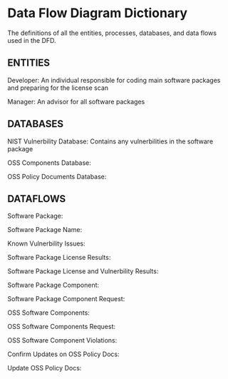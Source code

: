 # Data Flow Diagram Dictionary

The definitions of all the entities, processes, databases, and data flows used in the DFD.

## ENTITIES

Developer: An individual responsible for coding main software packages and preparing for the license scan

Manager: An advisor for all software packages

## DATABASES

NIST Vulnerbility Database: Contains any vulnerbilities in the software package

OSS Components Database: 

OSS Policy Documents Database: 


## DATAFLOWS

Software Package:

Software Package Name:

Known Vulnerbility Issues:

Software Package License Results: 

Software Package License and Vulnerbility Results:

Software Package Component:

Software Package Component Request:

OSS Software Components:

OSS Software Components Request:

OSS Software Component Violations:

Confirm Updates on OSS Policy Docs:

Update OSS Policy Docs:

